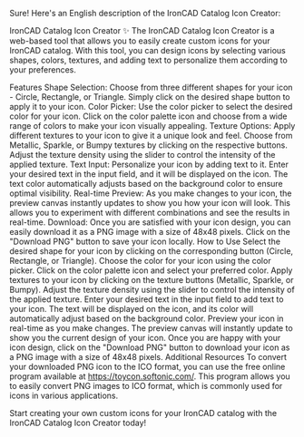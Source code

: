 Sure! Here's an English description of the IronCAD Catalog Icon Creator:

IronCAD Catalog Icon Creator ✨
The IronCAD Catalog Icon Creator is a web-based tool that allows you to easily create custom icons for your IronCAD catalog. With this tool, you can design icons by selecting various shapes, colors, textures, and adding text to personalize them according to your preferences.

Features
Shape Selection: Choose from three different shapes for your icon - Circle, Rectangle, or Triangle. Simply click on the desired shape button to apply it to your icon.
Color Picker: Use the color picker to select the desired color for your icon. Click on the color palette icon and choose from a wide range of colors to make your icon visually appealing.
Texture Options: Apply different textures to your icon to give it a unique look and feel. Choose from Metallic, Sparkle, or Bumpy textures by clicking on the respective buttons. Adjust the texture density using the slider to control the intensity of the applied texture.
Text Input: Personalize your icon by adding text to it. Enter your desired text in the input field, and it will be displayed on the icon. The text color automatically adjusts based on the background color to ensure optimal visibility.
Real-time Preview: As you make changes to your icon, the preview canvas instantly updates to show you how your icon will look. This allows you to experiment with different combinations and see the results in real-time.
Download: Once you are satisfied with your icon design, you can easily download it as a PNG image with a size of 48x48 pixels. Click on the "Download PNG" button to save your icon locally.
How to Use
Select the desired shape for your icon by clicking on the corresponding button (Circle, Rectangle, or Triangle).
Choose the color for your icon using the color picker. Click on the color palette icon and select your preferred color.
Apply textures to your icon by clicking on the texture buttons (Metallic, Sparkle, or Bumpy). Adjust the texture density using the slider to control the intensity of the applied texture.
Enter your desired text in the input field to add text to your icon. The text will be displayed on the icon, and its color will automatically adjust based on the background color.
Preview your icon in real-time as you make changes. The preview canvas will instantly update to show you the current design of your icon.
Once you are happy with your icon design, click on the "Download PNG" button to download your icon as a PNG image with a size of 48x48 pixels.
Additional Resources
To convert your downloaded PNG icon to the ICO format, you can use the free online program available at https://toycon.softonic.com/. This program allows you to easily convert PNG images to ICO format, which is commonly used for icons in various applications.

Start creating your own custom icons for your IronCAD catalog with the IronCAD Catalog Icon Creator today!
